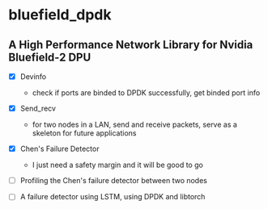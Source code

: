 # bluefield_dpdk
## A High Performance Network Library for Nvidia Bluefield-2 DPU

- [x] Devinfo 
  - check if ports are binded to DPDK successfully, get binded port info
- [x] Send_recv 
  - for two nodes in a LAN, send and receive packets, serve as a skeleton for future applications
- [x] Chen's Failure Detector
  - I just need a safety margin and it will be good to go


- [ ] Profiling the Chen's failure detector between two nodes

- [ ] A failure detector using LSTM, using DPDK and libtorch
      

